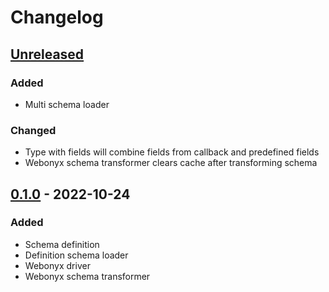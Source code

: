 # Changelog

## [Unreleased]
### Added
- Multi schema loader

### Changed
- Type with fields will combine fields from callback and predefined fields
- Webonyx schema transformer clears cache after transforming schema 

## [0.1.0] - 2022-10-24
### Added
- Schema definition
- Definition schema loader
- Webonyx driver
- Webonyx schema transformer

[Unreleased]: https://github.com/efabrica-team/graphql/compare/0.1.0...main
[0.1.0]: https://github.com/efabrica-team/graphql/compare/0.0.0...0.1.0
